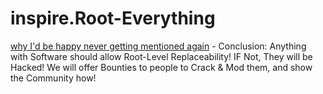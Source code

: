 # inspire.Root-Everything
[why I'd be happy never getting mentioned again](https://youtu.be/FQr4_V9ifMo) - Conclusion: Anything with Software should allow Root-Level Replaceability! IF Not, They will be Hacked! We will offer Bounties to people to Crack &amp; Mod them, and show the Community how! 
